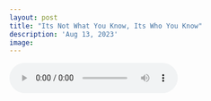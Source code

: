 ```yaml
---
layout: post
title: "Its Not What You Know, Its Who You Know"
description: 'Aug 13, 2023'
image:
---
```


<audio controls preload="metadata">
  <source src="https://docs.google.com/uc?export=open&id=1VLj6ZBDcNDNXVtq4IbvtbxMlbgwg1AgV" type="audio/mp3">
Your browser does not support the audio element.
</audio>
